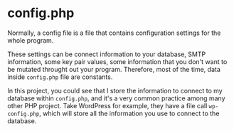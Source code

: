# config.php

Normally, a config file is a file that contains configuration settings for the whole program. 

These settings can be connect information to your database, SMTP information, some key pair values, some information that you don't want to be mutated throught out your program. Therefore, most of the time, data inside `config.php` file are constants.

In this project, you could see that I store the information to connect to my database within `config.php`, and it's a very common practice among many other PHP project. Take WordPress for example, they have a file call `wp-config.php`, which will store all the information you use to connect to the database.